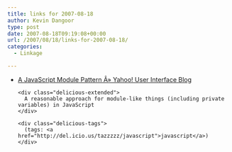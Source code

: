 ```yaml
---
title: links for 2007-08-18
author: Kevin Dangoor
type: post
date: 2007-08-18T09:19:08+00:00
url: /2007/08/18/links-for-2007-08-18/
categories:
  - Linkage

---
```

<ul class="delicious">
  <li>
    <div class="delicious-link">
      <a href="http://yuiblog.com/blog/2007/06/12/module-pattern/">A JavaScript Module Pattern Â» Yahoo! User Interface Blog</a>
    </div>
    
    <div class="delicious-extended">
      A reasonable approach for module-like things (including private variables) in JavaScript
    </div>
    
    <div class="delicious-tags">
      (tags: <a href="http://del.icio.us/tazzzzz/javascript">javascript</a>)
    </div>
  </li>
</ul>